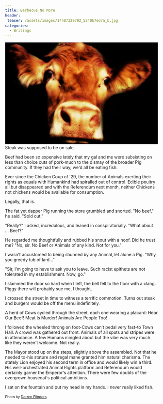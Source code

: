 ```yaml
---
title: Barbecue No More
header:
 teaser: /assets/images/14407329792_5240b7ed7a_b.jpg
categories:
  - Writings
---
```

<img src="/assets/images/14407329792_5240b7ed7a_b.jpg">Steak was supposed to be on sale.

Beef had been so expensive lately that my gal and me were subsisting on less than choice cuts of pork-much to the dismay of the broader Pig community. If they had their way, we'd all be eating fish.

Ever since the Chicken Coup of '29, the number of Animals exerting their rights as equals with Humankind had spiralled out of control. Edible poultry all but disappeared and with the Referendum next month, neither Chickens not chickens would be available for consumption.

Legally, that is.

The fat yet dapper Pig running the store grumbled and snorted. "No beef," he said. "Sold out."

"Really?" I asked, incredulous, and leaned in conspiratorially. "What about ... Beef?"

He regarded me thoughtfully and rubbed his snout with a hoof. Did he trust me? "No, sir. No Beef or Animals of any kind. Not for you."

I wasn't accustomed to being shunned by any Animal, let alone a Pig. "Why you greedy tub of lard..."

"Sir, I'm going to have to ask you to leave. Such racist epithets are not tolerated in my establishment. Now, go."

I slammed the door so hard when I left, the bell fell to the floor with a clang. Piggy there will probably sue me, I thought.

I crossed the street in time to witness a terrific commotion. Turns out steak and burgers would be off the menu indefinitely.

A herd of Cows cycled through the street, each one wearing a placard: Hear Our Beef! Meat Is Murder! Animals Are People Too!

I followed the wheeled throng on foot-Cows can't pedal very fast-to Town Hall. A crowd was gathered out front. Animals of all spots and stripes were in attendance. A few Humans mingled about but the vibe was very much like they weren't welcome. Not really.

The Mayor stood up on the steps, slightly above the assembled. Not that he needed to-his stature and regal mane granted him natural charisma. The stately Lion enjoyed his second term in office and would likely win a third. His well-orchestrated Animal Rights platform and Referendum would certainly garner the Emperor's attention. There were few doubts of the overgrown housecat's political ambitions.

I sat on the fountain and put my head in my hands. I never really liked fish.

<small>Photo by <a href="http://www.flickr.com/photos/21308854@N04/14407329792">Darren Flinders</a></small>